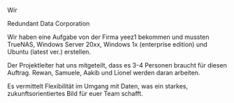 Wir 

Redundant Data Corporation

Wir haben eine Aufgabe von der Firma yeez1 bekommen und mussten TrueNAS, Windows Server 20xx, Windows 1x (enterprise edition) und Ubuntu (latest ver.) erstellen.

Der Projektleiter hat uns mitgeteilt, dass es 3-4 Personen braucht für diesen Auftrag. Rewan, Samuele, Aakib und Lionel werden daran arbeiten.

Es vermittelt Flexibilität im Umgang mit Daten, was ein starkes, zukunftsorientiertes Bild für euer Team schafft.
